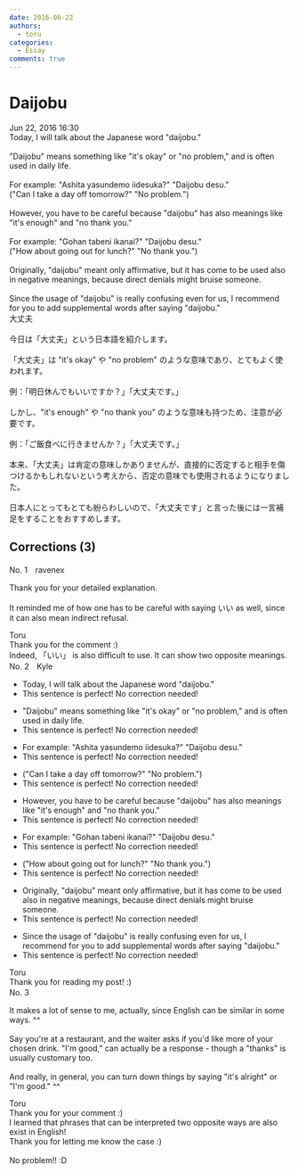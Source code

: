 ```yaml
---
date: 2016-06-22
authors:
  - toru
categories:
  - Essay
comments: true
---
```


# Daijobu
<div class="date">Jun 22, 2016 16:30</div>
<div id="post"><div id="body_show_ori">
Today, I will talk about the Japanese word "daijobu."<br/><br/>"Daijobu" means something like "it's okay" or "no problem," and is often used in daily life.<br/><br/>For example: "Ashita yasundemo iidesuka?" "Daijobu desu."<br/>("Can I take a day off tomorrow?" "No problem.")<br/><br/>However, you have to be careful because "daijobu" has also meanings like "it's enough" and "no thank you."<br/><br/>For example: "Gohan tabeni ikanai?" "Daijobu desu."<br/>("How about going out for lunch?" "No thank you.")<br/><br/>Originally, "daijobu" meant only affirmative, but it has come to be used also in negative meanings, because direct denials might bruise someone.<br/><br/>Since the usage of "daijobu" is really confusing even for us, I recommend for you to add supplemental words after saying "daijobu."
</div></div>

<!-- more -->

<div id="post_ja"><div id="body_show_mo">
大丈夫<br/><br/>今日は「大丈夫」という日本語を紹介します。<br/><br/>「大丈夫」は "it's okay" や "no problem" のような意味であり、とてもよく使われます。<br/><br/>例：「明日休んでもいいですか？」「大丈夫です。」<br/><br/>しかし、"it's enough" や "no thank you" のような意味も持つため、注意が必要です。<br/><br/>例：「ご飯食べに行きませんか？」「大丈夫です。」<br/><br/>本来、「大丈夫」は肯定の意味しかありませんが、直接的に否定すると相手を傷つけるかもしれないという考えから、否定の意味でも使用されるようになりました。<br/><br/>日本人にとってもとても紛らわしいので、「大丈夫です」と言った後には一言補足をすることをおすすめします。
</div></div>

## Corrections (3)
<div id="block"><div class="first_name"> No. 1　<span class="just_name">ravenex</span></div><div id="block2">
<p class="comment_small">
 Thank you for your detailed explanation.
 <br/>
 <br/>
 It reminded me of how one has to be careful with saying いい as well, since it can also mean indirect refusal.
</p>

</div><div class="name"><span class="just_name">Toru</span><br>
Thank you for the comment :)<br/>Indeed, 「いい」 is also difficult to use. It can show two opposite meanings.
</div>
</div>
<div id="block"><div class="first_name"> No. 2　<span class="just_name">Kyle</span></div><div id="block2">
<ul class="correction_field">
<li class="incorrect">Today, I will talk about the Japanese word "daijobu."</li>
<li class="corrected perfect">This sentence is perfect! No correction needed!</li>
</ul>
<ul class="correction_field">
<li class="incorrect">"Daijobu" means something like "it's okay" or "no problem," and is often used in daily life.</li>
<li class="corrected perfect">This sentence is perfect! No correction needed!</li>
</ul>
<ul class="correction_field">
<li class="incorrect">For example: "Ashita yasundemo iidesuka?" "Daijobu desu."</li>
<li class="corrected perfect">This sentence is perfect! No correction needed!</li>
</ul>
<ul class="correction_field">
<li class="incorrect">("Can I take a day off tomorrow?" "No problem.")</li>
<li class="corrected perfect">This sentence is perfect! No correction needed!</li>
</ul>
<ul class="correction_field">
<li class="incorrect">However, you have to be careful because "daijobu" has also meanings like "it's enough" and "no thank you."</li>
<li class="corrected perfect">This sentence is perfect! No correction needed!</li>
</ul>
<ul class="correction_field">
<li class="incorrect">For example: "Gohan tabeni ikanai?" "Daijobu desu."</li>
<li class="corrected perfect">This sentence is perfect! No correction needed!</li>
</ul>
<ul class="correction_field">
<li class="incorrect">("How about going out for lunch?" "No thank you.")</li>
<li class="corrected perfect">This sentence is perfect! No correction needed!</li>
</ul>
<ul class="correction_field">
<li class="incorrect">Originally, "daijobu" meant only affirmative, but it has come to be used also in negative meanings, because direct denials might bruise someone.</li>
<li class="corrected perfect">This sentence is perfect! No correction needed!</li>
</ul>
<ul class="correction_field">
<li class="incorrect">Since the usage of "daijobu" is really confusing even for us, I recommend for you to add supplemental words after saying "daijobu."</li>
<li class="corrected perfect">This sentence is perfect! No correction needed!</li>
</ul>
</div><div class="name"><span class="just_name">Toru</span><br>
Thank you for reading my post! :)
</div>
</div>
<div id="block"><div class="first_name"> No. 3　<span class="just_name"></span></div><div id="block2">
<p class="comment_small">
 It makes a lot of sense to me, actually, since English can be similar in some ways. ^^
 <br/>
 <br/>
 Say you're at a restaurant, and the waiter asks if you'd like more of your chosen drink. "I'm good," can actually be a response - though a "thanks" is usually customary too.
 <br/>
 <br/>
 And really, in general, you can turn down things by saying "it's alright" or "I'm good." ^^
</p>

</div><div class="name"><span class="just_name">Toru</span><br>
Thank you for your comment :)<br/>I learned that phrases that can be interpreted two opposite ways are also exist in English!<br/>Thank you for letting me know the case :)<br/>
</div>
<div class="name"><span class="just_name"></span><br>
No problem!! :D
</div>
</div>
